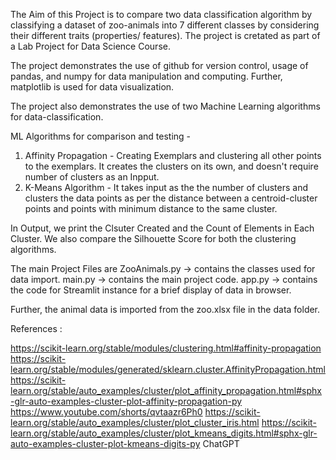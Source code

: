 
The Aim of this Project is to compare two data classification algorithm by classifying a dataset of zoo-animals into 7 different classes by considering their different traits (properties/ features). 
The project is cretated as part of a Lab Project for Data Science Course.

The project demonstrates the use of github for version control, usage of pandas, and numpy for data manipulation and computing. Further, matplotlib is used  for data visualization.

The project also demonstrates the use of two Machine Learning algorithms for data-classification.



ML Algorithms for comparison and testing - 
1. Affinity Propagation - Creating Exemplars and clustering all other points to the exemplars. It creates the clusters on its own, and doesn't require number of clusters as an Inpput. 
2. K-Means Algorithm - It takes input as the the number of clusters and clusters the data points as per the distance between a centroid-cluster points and points with minimum distance to the same cluster.

In Output, we print the Clsuter Created and the Count of Elements in Each Cluster. 
We also compare the Silhouette Score for both the clustering algorithms.


The main Project Files are 
ZooAnimals.py -> contains the classes used for data import.
main.py -> contains the main project code.
app.py -> contains the code for Streamlit instance for a brief display of data in browser.

Further, the animal data is imported from the zoo.xlsx file in the data folder.

References :

https://scikit-learn.org/stable/modules/clustering.html#affinity-propagation
https://scikit-learn.org/stable/modules/generated/sklearn.cluster.AffinityPropagation.html
https://scikit-learn.org/stable/auto_examples/cluster/plot_affinity_propagation.html#sphx-glr-auto-examples-cluster-plot-affinity-propagation-py
https://www.youtube.com/shorts/qvtaazr6Ph0
https://scikit-learn.org/stable/auto_examples/cluster/plot_cluster_iris.html
https://scikit-learn.org/stable/auto_examples/cluster/plot_kmeans_digits.html#sphx-glr-auto-examples-cluster-plot-kmeans-digits-py
ChatGPT


